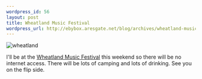 ```yaml
--- 
wordpress_id: 56
layout: post
title: Wheatland Music Festival
wordpress_url: http://ebybox.aresgate.net/blog/archives/wheatland-music-festival/
---
```

<p><img src='http://ebybox.aresgate.net/blog/wp-content/wheatland.jpg' alt='wheatland' /></p>
<p>I'll be at the <a href="http://www.wheatlandmusic.org/">Wheatland Music Festival</a> this weekend so there will be no internet access. There will be lots of camping and lots of drinking. See you on the flip side.</p>
